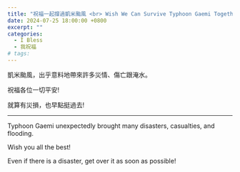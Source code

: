```yaml
---
title: "祝福一起撐過凱米颱風 <br> Wish We Can Survive Typhoon Gaemi Together"
date: 2024-07-25 18:00:00 +0800
excerpt: ""
categories:
  - I Bless
  - 我祝福
# tags:
---
```


凱米颱風，出乎意料地帶來許多災情、傷亡跟淹水。

祝福各位一切平安!

就算有災損，也早點挺過去!

---

Typhoon Gaemi unexpectedly brought many disasters, casualties, and flooding.

Wish you all the best!

Even if there is a disaster, get over it as soon as possible!

<!--
FB: https://www.facebook.com/hsienching.chung/posts/pfbid0bj1kMfHEgt7CsDdzULeUBa3Ki9T59qqcx3JGNt81MANw3zsiyqCuT6MpjvCUoE7Zl

Twitter:
https://x.com/HsienChing_/status/1816648950126117172
https://x.com/HsienChing_/status/1816649142984409129
-->

